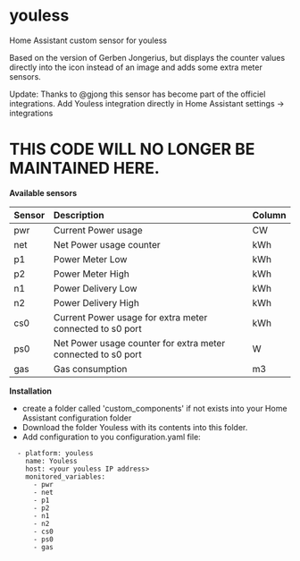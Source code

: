 # youless
Home Assistant custom sensor for youless

Based on the version of Gerben Jongerius, but displays the counter values directly into the icon instead of an image and adds some extra meter sensors.

Update: Thanks to @gjong this sensor has become part of the officiel integrations.
Add Youless integration directly in Home Assistant settings -> integrations

THIS CODE WILL NO LONGER BE MAINTAINED HERE.
============================================

**Available sensors**


| Sensor | Description | Column |
|:----------|:----------|:----------|
| pwr | Current Power usage | CW |
| net | Net Power usage counter | kWh |
| p1 |	Power Meter Low |	kWh |
| p2 |	Power Meter High | 	kWh |
| n1 |	Power Delivery Low |	kWh |
| n2 |	Power Delivery High |	kWh |
| cs0 |	Current Power usage for extra meter connected to s0 port | kWh |
| ps0 |	Net Power usage counter for extra meter connected to s0 port | W |
| gas |	Gas consumption | m3 |


**Installation**

* create a folder called 'custom_components' if not exists into your Home Assistant configuration folder
* Download the folder Youless with its contents into this folder.
* Add configuration to you configuration.yaml file:


```
  - platform: youless
    name: Youless
    host: <your youless IP address>
    monitored_variables:
      - pwr
      - net
      - p1
      - p2
      - n1
      - n2
      - cs0
      - ps0
      - gas
```
